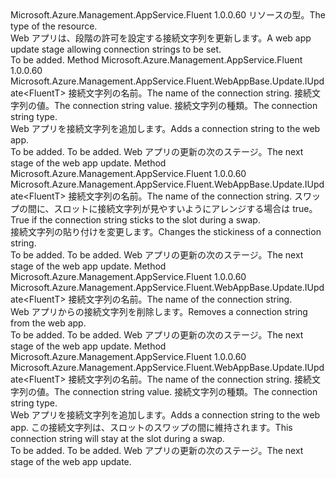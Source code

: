 <Type Name="IWithConnectionString&lt;FluentT&gt;" FullName="Microsoft.Azure.Management.AppService.Fluent.WebAppBase.Update.IWithConnectionString&lt;FluentT&gt;">
  <TypeSignature Language="C#" Value="public interface IWithConnectionString&lt;FluentT&gt;" />
  <TypeSignature Language="ILAsm" Value=".class public interface auto ansi abstract IWithConnectionString`1&lt;FluentT&gt;" />
  <TypeSignature Language="DocId" Value="T:Microsoft.Azure.Management.AppService.Fluent.WebAppBase.Update.IWithConnectionString`1" />
  <TypeSignature Language="VB.NET" Value="Public Interface IWithConnectionString(Of FluentT)" />
  <TypeSignature Language="F#" Value="type IWithConnectionString&lt;'FluentT&gt; = interface" />
  <AssemblyInfo>
    <AssemblyName>Microsoft.Azure.Management.AppService.Fluent</AssemblyName>
    <AssemblyVersion>1.0.0.60</AssemblyVersion>
  </AssemblyInfo>
  <TypeParameters>
    <TypeParameter Name="FluentT" />
  </TypeParameters>
  <Interfaces />
  <Docs>
    <typeparam name="FluentT"><span data-ttu-id="8fd3b-101">リソースの型。</span><span class="sxs-lookup"><span data-stu-id="8fd3b-101">The type of the resource.</span></span></typeparam>
    <summary>
            <span data-ttu-id="8fd3b-102">Web アプリは、段階の許可を設定する接続文字列を更新します。</span><span class="sxs-lookup"><span data-stu-id="8fd3b-102">A web app update stage allowing connection strings to be set.</span></span>
            </summary>
    <remarks>To be added.</remarks>
  </Docs>
  <Members>
    <Member MemberName="WithConnectionString">
      <MemberSignature Language="C#" Value="public Microsoft.Azure.Management.AppService.Fluent.WebAppBase.Update.IUpdate&lt;FluentT&gt; WithConnectionString (string name, string value, Microsoft.Azure.Management.AppService.Fluent.Models.ConnectionStringType type);" />
      <MemberSignature Language="ILAsm" Value=".method public hidebysig newslot virtual instance class Microsoft.Azure.Management.AppService.Fluent.WebAppBase.Update.IUpdate`1&lt;!FluentT&gt; WithConnectionString(string name, string value, valuetype Microsoft.Azure.Management.AppService.Fluent.Models.ConnectionStringType type) cil managed" />
      <MemberSignature Language="DocId" Value="M:Microsoft.Azure.Management.AppService.Fluent.WebAppBase.Update.IWithConnectionString`1.WithConnectionString(System.String,System.String,Microsoft.Azure.Management.AppService.Fluent.Models.ConnectionStringType)" />
      <MemberSignature Language="VB.NET" Value="Public Function WithConnectionString (name As String, value As String, type As ConnectionStringType) As IUpdate(Of FluentT)" />
      <MemberSignature Language="F#" Value="abstract member WithConnectionString : string * string * Microsoft.Azure.Management.AppService.Fluent.Models.ConnectionStringType -&gt; Microsoft.Azure.Management.AppService.Fluent.WebAppBase.Update.IUpdate&lt;'FluentT&gt;" Usage="iWithConnectionString.WithConnectionString (name, value, type)" />
      <MemberType>Method</MemberType>
      <AssemblyInfo>
        <AssemblyName>Microsoft.Azure.Management.AppService.Fluent</AssemblyName>
        <AssemblyVersion>1.0.0.60</AssemblyVersion>
      </AssemblyInfo>
      <ReturnValue>
        <ReturnType>Microsoft.Azure.Management.AppService.Fluent.WebAppBase.Update.IUpdate&lt;FluentT&gt;</ReturnType>
      </ReturnValue>
      <Parameters>
        <Parameter Name="name" Type="System.String" />
        <Parameter Name="value" Type="System.String" />
        <Parameter Name="type" Type="Microsoft.Azure.Management.AppService.Fluent.Models.ConnectionStringType" />
      </Parameters>
      <Docs>
        <param name="name"><span data-ttu-id="8fd3b-103">接続文字列の名前。</span><span class="sxs-lookup"><span data-stu-id="8fd3b-103">The name of the connection string.</span></span></param>
        <param name="value"><span data-ttu-id="8fd3b-104">接続文字列の値。</span><span class="sxs-lookup"><span data-stu-id="8fd3b-104">The connection string value.</span></span></param>
        <param name="type"><span data-ttu-id="8fd3b-105">接続文字列の種類。</span><span class="sxs-lookup"><span data-stu-id="8fd3b-105">The connection string type.</span></span></param>
        <summary>
            <span data-ttu-id="8fd3b-106">Web アプリを接続文字列を追加します。</span><span class="sxs-lookup"><span data-stu-id="8fd3b-106">Adds a connection string to the web app.</span></span>
            </summary>
        <returns>To be added.</returns>
        <remarks>To be added.</remarks>
        <return><span data-ttu-id="8fd3b-107">Web アプリの更新の次のステージ。</span><span class="sxs-lookup"><span data-stu-id="8fd3b-107">The next stage of the web app update.</span></span></return>
      </Docs>
    </Member>
    <Member MemberName="WithConnectionStringStickiness">
      <MemberSignature Language="C#" Value="public Microsoft.Azure.Management.AppService.Fluent.WebAppBase.Update.IUpdate&lt;FluentT&gt; WithConnectionStringStickiness (string name, bool sticky);" />
      <MemberSignature Language="ILAsm" Value=".method public hidebysig newslot virtual instance class Microsoft.Azure.Management.AppService.Fluent.WebAppBase.Update.IUpdate`1&lt;!FluentT&gt; WithConnectionStringStickiness(string name, bool sticky) cil managed" />
      <MemberSignature Language="DocId" Value="M:Microsoft.Azure.Management.AppService.Fluent.WebAppBase.Update.IWithConnectionString`1.WithConnectionStringStickiness(System.String,System.Boolean)" />
      <MemberSignature Language="VB.NET" Value="Public Function WithConnectionStringStickiness (name As String, sticky As Boolean) As IUpdate(Of FluentT)" />
      <MemberSignature Language="F#" Value="abstract member WithConnectionStringStickiness : string * bool -&gt; Microsoft.Azure.Management.AppService.Fluent.WebAppBase.Update.IUpdate&lt;'FluentT&gt;" Usage="iWithConnectionString.WithConnectionStringStickiness (name, sticky)" />
      <MemberType>Method</MemberType>
      <AssemblyInfo>
        <AssemblyName>Microsoft.Azure.Management.AppService.Fluent</AssemblyName>
        <AssemblyVersion>1.0.0.60</AssemblyVersion>
      </AssemblyInfo>
      <ReturnValue>
        <ReturnType>Microsoft.Azure.Management.AppService.Fluent.WebAppBase.Update.IUpdate&lt;FluentT&gt;</ReturnType>
      </ReturnValue>
      <Parameters>
        <Parameter Name="name" Type="System.String" />
        <Parameter Name="sticky" Type="System.Boolean" />
      </Parameters>
      <Docs>
        <param name="name"><span data-ttu-id="8fd3b-108">接続文字列の名前。</span><span class="sxs-lookup"><span data-stu-id="8fd3b-108">The name of the connection string.</span></span></param>
        <param name="sticky"><span data-ttu-id="8fd3b-109">スワップの間に、スロットに接続文字列が見やすいようにアレンジする場合は true。</span><span class="sxs-lookup"><span data-stu-id="8fd3b-109">True if the connection string sticks to the slot during a swap.</span></span></param>
        <summary>
            <span data-ttu-id="8fd3b-110">接続文字列の貼り付けを変更します。</span><span class="sxs-lookup"><span data-stu-id="8fd3b-110">Changes the stickiness of a connection string.</span></span>
            </summary>
        <returns>To be added.</returns>
        <remarks>To be added.</remarks>
        <return><span data-ttu-id="8fd3b-111">Web アプリの更新の次のステージ。</span><span class="sxs-lookup"><span data-stu-id="8fd3b-111">The next stage of the web app update.</span></span></return>
      </Docs>
    </Member>
    <Member MemberName="WithoutConnectionString">
      <MemberSignature Language="C#" Value="public Microsoft.Azure.Management.AppService.Fluent.WebAppBase.Update.IUpdate&lt;FluentT&gt; WithoutConnectionString (string name);" />
      <MemberSignature Language="ILAsm" Value=".method public hidebysig newslot virtual instance class Microsoft.Azure.Management.AppService.Fluent.WebAppBase.Update.IUpdate`1&lt;!FluentT&gt; WithoutConnectionString(string name) cil managed" />
      <MemberSignature Language="DocId" Value="M:Microsoft.Azure.Management.AppService.Fluent.WebAppBase.Update.IWithConnectionString`1.WithoutConnectionString(System.String)" />
      <MemberSignature Language="VB.NET" Value="Public Function WithoutConnectionString (name As String) As IUpdate(Of FluentT)" />
      <MemberSignature Language="F#" Value="abstract member WithoutConnectionString : string -&gt; Microsoft.Azure.Management.AppService.Fluent.WebAppBase.Update.IUpdate&lt;'FluentT&gt;" Usage="iWithConnectionString.WithoutConnectionString name" />
      <MemberType>Method</MemberType>
      <AssemblyInfo>
        <AssemblyName>Microsoft.Azure.Management.AppService.Fluent</AssemblyName>
        <AssemblyVersion>1.0.0.60</AssemblyVersion>
      </AssemblyInfo>
      <ReturnValue>
        <ReturnType>Microsoft.Azure.Management.AppService.Fluent.WebAppBase.Update.IUpdate&lt;FluentT&gt;</ReturnType>
      </ReturnValue>
      <Parameters>
        <Parameter Name="name" Type="System.String" />
      </Parameters>
      <Docs>
        <param name="name"><span data-ttu-id="8fd3b-112">接続文字列の名前。</span><span class="sxs-lookup"><span data-stu-id="8fd3b-112">The name of the connection string.</span></span></param>
        <summary>
            <span data-ttu-id="8fd3b-113">Web アプリからの接続文字列を削除します。</span><span class="sxs-lookup"><span data-stu-id="8fd3b-113">Removes a connection string from the web app.</span></span>
            </summary>
        <returns>To be added.</returns>
        <remarks>To be added.</remarks>
        <return><span data-ttu-id="8fd3b-114">Web アプリの更新の次のステージ。</span><span class="sxs-lookup"><span data-stu-id="8fd3b-114">The next stage of the web app update.</span></span></return>
      </Docs>
    </Member>
    <Member MemberName="WithStickyConnectionString">
      <MemberSignature Language="C#" Value="public Microsoft.Azure.Management.AppService.Fluent.WebAppBase.Update.IUpdate&lt;FluentT&gt; WithStickyConnectionString (string name, string value, Microsoft.Azure.Management.AppService.Fluent.Models.ConnectionStringType type);" />
      <MemberSignature Language="ILAsm" Value=".method public hidebysig newslot virtual instance class Microsoft.Azure.Management.AppService.Fluent.WebAppBase.Update.IUpdate`1&lt;!FluentT&gt; WithStickyConnectionString(string name, string value, valuetype Microsoft.Azure.Management.AppService.Fluent.Models.ConnectionStringType type) cil managed" />
      <MemberSignature Language="DocId" Value="M:Microsoft.Azure.Management.AppService.Fluent.WebAppBase.Update.IWithConnectionString`1.WithStickyConnectionString(System.String,System.String,Microsoft.Azure.Management.AppService.Fluent.Models.ConnectionStringType)" />
      <MemberSignature Language="VB.NET" Value="Public Function WithStickyConnectionString (name As String, value As String, type As ConnectionStringType) As IUpdate(Of FluentT)" />
      <MemberSignature Language="F#" Value="abstract member WithStickyConnectionString : string * string * Microsoft.Azure.Management.AppService.Fluent.Models.ConnectionStringType -&gt; Microsoft.Azure.Management.AppService.Fluent.WebAppBase.Update.IUpdate&lt;'FluentT&gt;" Usage="iWithConnectionString.WithStickyConnectionString (name, value, type)" />
      <MemberType>Method</MemberType>
      <AssemblyInfo>
        <AssemblyName>Microsoft.Azure.Management.AppService.Fluent</AssemblyName>
        <AssemblyVersion>1.0.0.60</AssemblyVersion>
      </AssemblyInfo>
      <ReturnValue>
        <ReturnType>Microsoft.Azure.Management.AppService.Fluent.WebAppBase.Update.IUpdate&lt;FluentT&gt;</ReturnType>
      </ReturnValue>
      <Parameters>
        <Parameter Name="name" Type="System.String" />
        <Parameter Name="value" Type="System.String" />
        <Parameter Name="type" Type="Microsoft.Azure.Management.AppService.Fluent.Models.ConnectionStringType" />
      </Parameters>
      <Docs>
        <param name="name"><span data-ttu-id="8fd3b-115">接続文字列の名前。</span><span class="sxs-lookup"><span data-stu-id="8fd3b-115">The name of the connection string.</span></span></param>
        <param name="value"><span data-ttu-id="8fd3b-116">接続文字列の値。</span><span class="sxs-lookup"><span data-stu-id="8fd3b-116">The connection string value.</span></span></param>
        <param name="type"><span data-ttu-id="8fd3b-117">接続文字列の種類。</span><span class="sxs-lookup"><span data-stu-id="8fd3b-117">The connection string type.</span></span></param>
        <summary>
            <span data-ttu-id="8fd3b-118">Web アプリを接続文字列を追加します。</span><span class="sxs-lookup"><span data-stu-id="8fd3b-118">Adds a connection string to the web app.</span></span> <span data-ttu-id="8fd3b-119">この接続文字列は、スロットのスワップの間に維持されます。</span><span class="sxs-lookup"><span data-stu-id="8fd3b-119">This connection string will stay at the slot during a swap.</span></span>
            </summary>
        <returns>To be added.</returns>
        <remarks>To be added.</remarks>
        <return><span data-ttu-id="8fd3b-120">Web アプリの更新の次のステージ。</span><span class="sxs-lookup"><span data-stu-id="8fd3b-120">The next stage of the web app update.</span></span></return>
      </Docs>
    </Member>
  </Members>
</Type>